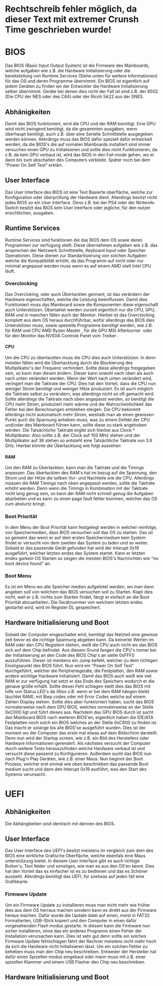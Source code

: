 # Rechtschreib fehler möglich, da dieser Text mit extremer Crunsh Time geschrieben wurde!

# BIOS
Das BIOS (Basic Input Output System) ist die Firmware des <LINK INTERN Mainboard>Mainboards</LINK>, welche aufgaben wie z.B. die Hardware Initialisierung oder die bereitstellung von Runtime Services (Siehe unten für weitere Informationen) für das OS und deren Programme übernimmt. Ein BIOS ist eigentlich auf jedem Geräten zu finden wo der Entwickler die Hardware Initialisierung selber übernimmt. Geräte bei denen dies nicht der Fall ist sind z.B. der 6502 (Die CPU der NES oder des C64) oder der Ricoh 5A22 aus der SNES.

## Abhänigkeiten
Damit das BIOS funktioniert, wird die CPU und der RAM benötigt. Eine GPU wird nicht zwingend benötigt, da die gesammten ausgaben, wenn überhaupt benötigt, auch z.B. über eine <LINK INTERN Serielle Schnittstelle>Serielle Schnittstelle</LINK> ausgegeben werden können. Allerdings muss das BIOS dafür speziell dafür entwickelt werden, da die BIOS's die auf nomalen <LINK INTERN Mainboard>Mainboards</LINK> installiert sind immer versuchen einen <LINK INTERN GPU>GPU</LINK> zu Initialisieren und sollte dies nicht Funktionieren, da z.B. da kein <LINK INTERN GPU>GPU</GPU> verbaut ist, wird das BIOS in den Fail-mode gehen, wo er dann bis zum abschalten des Computers verbleibt. Später noch bei dem "Power On Self Test" erklärt.

## User Interface
Das User Interface des BIOS ist eine Text Basierte oberfläche, welche zur Konfiguration oder überprüfung der Hardware dient. Allerdings besitzt nicht jedes BIOS so ein User Interface. Denn z.B. bei der PS4 oder der Nintendo Switch besitzt das BIOS kein User Interface oder jegliche, für den nutzer ersichtlichen, ausgaben.

## Runtime Services
Runtime Services sind funktionen die das BIOS dem OS sowie deren Programmen zur verfügung stellt. Diese übernehmen aufgaben wie z.B. das ansprechen der Netzwerk Schnittstelle, Keyboard Input oder Speicher Operationen. Diese dienen zur Standartisierung von solchen Aufgaben welche die Kompatiblität erhöht, da das Programm auf nicht oder nur minimal angepasst werden muss wenn es auf einem AMD statt Intel CPU läuft.

### Overclocking
Das Overcloking, oder auch Übertackten gennant, ist das verändern der Hardware eigenschaften, welche die Leistung beeinflussen. Damit dies Funktioniert muss das <LINK INTERN Mainboard>Mainboard</LINK> sowie die Komponenten diese eigenschaft auch Unterstützen. Übertaktet werden zurzeit eigentlich nur die <LINK INTERN CPU>CPU</LINK>, <LINK INTERN GPU>GPU</LINK>, <LINK INTERN RAM>RAM</LINK> und in manchen fällen auch der <LINK INTERN Monitor>Monitor</LINK>. Hierbei ist das Overclocking komplett aus dem OS heraus durchführbar, wofür allerdings das BIOS dies Unterstützen muss, sowie spezielle Programme benötigt werden, wie z.B. für RAM und CPU AMD Ryzen Master <IMG bios_0006.png>, für die GPU MSI Afterburner <IMG bios_0005.png> oder für den Monitor das NVIDIA Controle Panel vom Treiber <IMG bios_0007.png>.

#### CPU
Um die CPU zu übertackten muss die <LINK INTERN CPU>CPU</LINK> dies auch Unterstützen. In denn meisten fällen wird die Übertacktung durch die Blockierung des Multiplikator's der Frequenz verhindert. Sollte diese allerdings freigegeben sein, so kann man diesen ändern. Dieser kann sowohl nach oben als auch nach unten verändert werden. Wenn der Wert nach unten verändert wird, veringert man die Taktrate der CPU. Dies hat den Vorteil, dass die CPU nun weniger Strom benötigt und weniger Hitze produziert. Es ist auch möglich die Taktrate selbst zu verändern, was allerdings nicht so oft gemacht wird. Sollte allerdings die Taktrate nach oben angepasst werden, so benötgt die CPU mehr Strom, produziert mehr wärme und die Wahrscheinlichkeit das Fehler bei den Berechnungen entstehen steigen. Die CPU bekommt allerdings nicht automatisch mehr Strom, weshalb man ab einen gewissen Punkt auch die Spannung anheben muss, was zu einem Defekt der <LINK INTERN CPU>CPU</LINK> und/oder des <LINK INTERN Mainboard>Mainboard</LINK> führen kann, sollte diese zu stark angehoben werden. 
Die Tatsächliche Taktrate ergibt sich hierbei aus Clock * Multiplikator. Also sollte z.B. der Clock auf 100 MHz stehen und der Multiplikator auf 36 stehen so entsteht eine Tatsächliche Taktrate von 3.6 GHz. Hierbei könnte die Übertacktung wie folgt aussehen <IMG bios_0008.png></IMG>

#### RAM
Um den <LINK INTERN RAM>RAM</LINK> zu Übertackten, kann man die Taktrate und die Timings anpassen. Das übertackten des <LINK INTERN RAM>RAM's</LINK> hat im bezug auf die Spannung, den Strom und der Hitze die selben Vor- und Nachteile wie die <LINK INTERN CPU>CPU</LINK>. Allerdings müssen die RAM Timings nach oben angepasst werden, sollte die Taktrate erhöht werden. Denn wenn die Timings in Kombination mit der Taktrate nicht lang genug sein, so kann der <LINK INTERN RAM>RAM</LINK> nicht schnell genug die Aufgaben abarbeiten und es kann zu einen page fault fehler kommen, welcher das OS zum absturtz bringt.

### Boot Priorität
In dem Menu der Boot Priorität kann festgelegt werden in welcher reinfolge, von Speichermedien, dass BIOS versuchen soll das OS zu starten. Das ist so gemeint das wenn er auf dem ersten Speichermedium kein System findet er versucht von dem zweiten das System zu laden und so weiter. Sobald er das passende Gerät gefunden hat wird der Interupt 0x19 ausgeführt, welcher letzten endes das System startet. Kann er letzten endes garkein OS Starten so zeigen die meisten BIOS's Nachrichten wie "no boot device found" an.

### Boot Menu
Es ist ein Menu wo alle Speicher medien aufgelistet werden, wo man dann angeben soll von welchem das BIOS versuchen soll zu Starten. Klapt dies nicht, weil er z.B. nichts zum Starten findet, fängt er einfach an die Boot Priorität abzuarbeiten. Die Gerätnummer von welchem letzten endes gestartet wird, wird im Register DL gespeichert.

## Hardware Initialisierung und Boot
Sobald der Computer eingeschaltet wird, benötigt das <LINK INTERN Netzteil>Netzteil</LINK> eine gewisse zeit bevor es die richtige Spannung abgeben kann. Da keinerlei Werten im <LINK INTERN RAM>RAM</LINK> oder den CPU Registern stehen, weiß die CPU auch nicht wo das BIOS sich auf dem Chip befindet. Aus diesem Grund fangen die <LINK INTERN CPU>CPU's</LINK> immer bei der Initialisierung an den Code des BIOS Chip's an stelle 0xFFF0 auszuführen. Dieser ist meistens ein Jump befehl, welcher zu dem richtigen Einstigspunkt des BIOS führt. Nun wird ein "Power On Self Test" durchgeführt, welcher die Peripheriegeräte, die Festplatten, den <LINK INTERN RAM>RAM</LINK> sowie andere wichtige Hardware Initialisiert. Damit das BIOS auch weiß wie viel <LINK INTERN RAM>RAM</LINK> er zur verfügung hat setzt er das Ende des Speichers wodurch er die genaue größe erhällt. Sollte dieser Fehl schlagen stellt dies das BIOS mit hilfe von Status LED's da (Also z.B. wenn er bei dem RAM hängen bleibt läuchtet RAM), mit Biep codes oder mit Error Codes welche auf einem Zahlen Display stehen. Sollte dies aber funktioniert haben, sucht das BIOS normalerweise nach dem GPU BIOS, welches normalerweise an der Stelle 0xC000 ligt und führt dieses aus. Nachdem das GPU BIOS durch ist sucht das Mainboard BIOS nach weiteren BIOS'en, eigentlich haben die IDE/ATA Festplatten noch solch ein BIOS welches an der Stelle 0xC800 zu finden ist. Das macht er solange bis alle BIOS'se ausgeführt wurden. Dies ist der moment wo der Computer das erste mal etwas auf dem Bildschirm darstellt. Denn nun wird der Startup screen, wie z.B. ein Bild des Herstellers oder Hardware Informationen gerendert. Als nächstes versucht der Computer durch weitere Tests herauszufinden welche Hardware verbaut ist und versucht diese passend zu Konfigurieren.
Außerdem sucht das BIOS nun nach Plug'n Play Geräten, wie z.B. einer Maus. Nun beginnt der Boot Prozess, welcher erst einmal wie oben beschrieben das passende Boot medium sucht und dann den Interupt 0x19 ausführt, was den Start des Systems verursacht.

# UEFI

## Abhänigkeiten
Die Abhängikeiten sind identisch mit dennen des BIOS.

## User Interface
Das User Interface des UEFI's besitzt meistens im vergleich zum dem des BIOS eine wirkliche Grafische Oberfläche, welche ebenfals eine Maus unterstützung bietet. In diesem User Interface gibt es auch richtige Button's, Text felder und sonstiges, wie man es aus den OS'en kennt. Dies hat den Vorteil das es einfacher ist es zu bedienen und das es Schöner aussieht. Allerdings benötigt das UEFI, für soetwas auf jeden fall eine <LINK INTERN GPU>Grafikkarte</LINK>.

### Firmware Update
Um ein Firmware Update zu installieren muss man nicht mehr wie früher dies aus dem OS herraus machen sondern kann es direkt aus der Firmware heraus machen. Dafür wurde die Update datei auf einen, meist in FAT32 Formatierten, USB-Stick kopiert und den Computer in einen dafür vorgesehenden Flash modus gestarte. In diesem kann die Firmware nun sicher installieren, ohne das ein anderes Programm einen Fehler der Installation verursachen kann. Dies ist sehr gut denn sollte ein solches Firmware Update fehlschlagen fährt der Rechner meistens nicht mehr hoch da sich die Hardware nicht Initialisieren lässt. Um ein solchen Fehler zu beheben muss man den Chip neu beschreiben. Entweder der Hersteller hat dafür einen Spizellen modus eingebaut oder mann muss mit z.B. einer spizellen Klammer und einem USB Flasher den Chip neu beschreiben.

## Hardware Initialisierung und Boot
